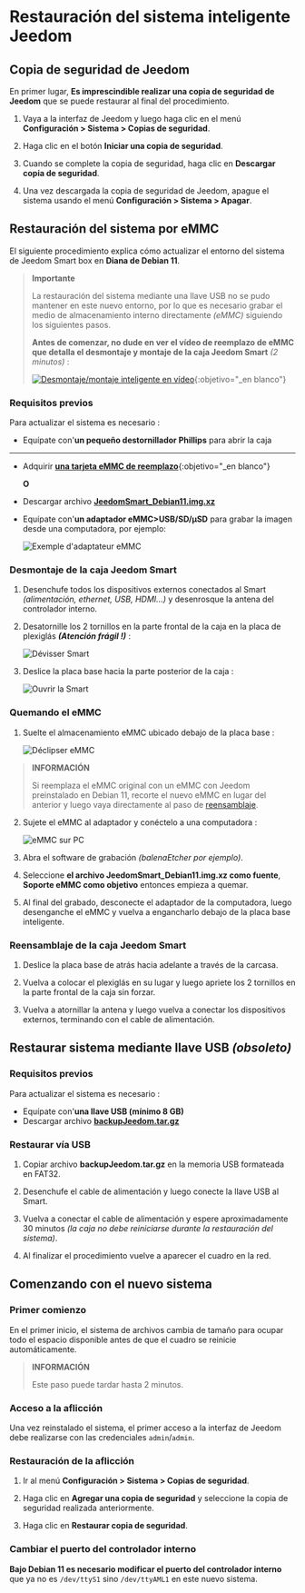 # Restauración del sistema inteligente Jeedom

## Copia de seguridad de Jeedom

En primer lugar, **Es imprescindible realizar una copia de seguridad de Jeedom** que se puede restaurar al final del procedimiento.

1. Vaya a la interfaz de Jeedom y luego haga clic en el menú **Configuración > Sistema > Copias de seguridad**.

2. Haga clic en el botón **Iniciar una copia de seguridad**.

3. Cuando se complete la copia de seguridad, haga clic en **Descargar copia de seguridad**.

4. Una vez descargada la copia de seguridad de Jeedom, apague el sistema usando el menú **Configuración > Sistema > Apagar**.

## Restauración del sistema por eMMC

El siguiente procedimiento explica cómo actualizar el entorno del sistema de Jeedom Smart box en **Diana de Debian 11**.

>**Importante**
>
>La restauración del sistema mediante una llave USB no se pudo mantener en este nuevo entorno, por lo que es necesario grabar el medio de almacenamiento interno directamente *(eMMC)* siguiendo los siguientes pasos.
>
>**Antes de comenzar, no dude en ver el vídeo de reemplazo de eMMC que detalla el desmontaje y montaje de la caja Jeedom Smart** *(2 minutos)* :
>
>[![Desmontaje/montaje inteligente en vídeo](https://img.youtube.com/vi/lUhtP687s2E/hqdefault.jpg)](https://youtu.be/lUhtP687s2E){:objetivo="_en blanco"}

### Requisitos previos

Para actualizar el sistema es necesario :

- Equípate con'**un pequeño destornillador Phillips** para abrir la caja

---

- Adquirir [**una tarjeta eMMC de reemplazo**](https://www.domadoo.fr/fr/controleurs-adaptateurs/5539-jeedom-carte-memoire-emmc-16go-de-remplacement-pour-jeedom-smart.html){:objetivo="_en blanco"}

	**O**

- Descargar archivo [**JeedomSmart_Debian11.img.xz**](https://images.jeedom.com/smart/JeedomSmart_Debian11.img.xz)
- Equípate con'**un adaptador eMMC>USB/SD/μSD** para grabar la imagen desde una computadora, por ejemplo:

	![Exemple d'adaptateur eMMC](./images/emmc_adapter.jpg)

### Desmontaje de la caja Jeedom Smart

1. Desenchufe todos los dispositivos externos conectados al Smart *(alimentación, ethernet, USB, HDMI...)* y desenrosque la antena del controlador interno.

2. Desatornille los 2 tornillos en la parte frontal de la caja en la placa de plexiglás ***(Atención frágil !)***  :

	 ![Dévisser Smart](./images/smart_unscrew.jpg)

3. Deslice la placa base hacia la parte posterior de la caja :

	 ![Ouvrir la Smart](./images/smart_open.jpg)

### Quemando el eMMC

1. Suelte el almacenamiento eMMC ubicado debajo de la placa base :

	 ![Déclipser eMMC](./images/smart_emmc.jpg)

>**INFORMACIÓN**
>
>Si reemplaza el eMMC original con un eMMC con Jeedom preinstalado en Debian 11, recorte el nuevo eMMC en lugar del anterior y luego vaya directamente al paso de [reensamblaje](#remontage-de-la-box-jeedom-smart).

2. Sujete el eMMC al adaptador y conéctelo a una computadora :

	 ![eMMC sur PC](./images/emmc_to_pc.jpg)

3. Abra el software de grabación *(balenaEtcher por ejemplo)*.

4. Seleccione **el archivo JeedomSmart_Debian11.img.xz como fuente**, **Soporte eMMC como objetivo** entonces empieza a quemar.

5. Al final del grabado, desconecte el adaptador de la computadora, luego desenganche el eMMC y vuelva a engancharlo debajo de la placa base inteligente.

### Reensamblaje de la caja Jeedom Smart

1. Deslice la placa base de atrás hacia adelante a través de la carcasa.

2. Vuelva a colocar el plexiglás en su lugar y luego apriete los 2 tornillos en la parte frontal de la caja sin forzar.

3. Vuelva a atornillar la antena y luego vuelva a conectar los dispositivos externos, terminando con el cable de alimentación.

## Restaurar sistema mediante llave USB *(obsoleto)*

### Requisitos previos

Para actualizar el sistema es necesario :

- Equípate con'**una llave USB (mínimo 8 GB)**
- Descargar archivo [**backupJeedom.tar.gz**](https://images.jeedom.com/smart/backupJeedom.tar.gz)

### Restaurar vía USB

1. Copiar archivo **backupJeedom.tar.gz** en la memoria USB formateada en FAT32.

2. Desenchufe el cable de alimentación y luego conecte la llave USB al Smart.

3. Vuelva a conectar el cable de alimentación y espere aproximadamente 30 minutos *(la caja no debe reiniciarse durante la restauración del sistema)*.

4. Al finalizar el procedimiento vuelve a aparecer el cuadro en la red.

## Comenzando con el nuevo sistema

### Primer comienzo

En el primer inicio, el sistema de archivos cambia de tamaño para ocupar todo el espacio disponible antes de que el cuadro se reinicie automáticamente.

>**INFORMACIÓN**
>
>Este paso puede tardar hasta 2 minutos.

### Acceso a la aflicción

Una vez reinstalado el sistema, el primer acceso a la interfaz de Jeedom debe realizarse con las credenciales `admin`/`admin`.

### Restauración de la aflicción

1. Ir al menú **Configuración > Sistema > Copias de seguridad**.

2. Haga clic en **Agregar una copia de seguridad** y seleccione la copia de seguridad realizada anteriormente.

3. Haga clic en **Restaurar copia de seguridad**.

### Cambiar el puerto del controlador interno

**Bajo Debian 11 es necesario modificar el puerto del controlador interno** que ya no es `/dev/ttyS1` sino `/dev/ttyAML1` en este nuevo sistema.
